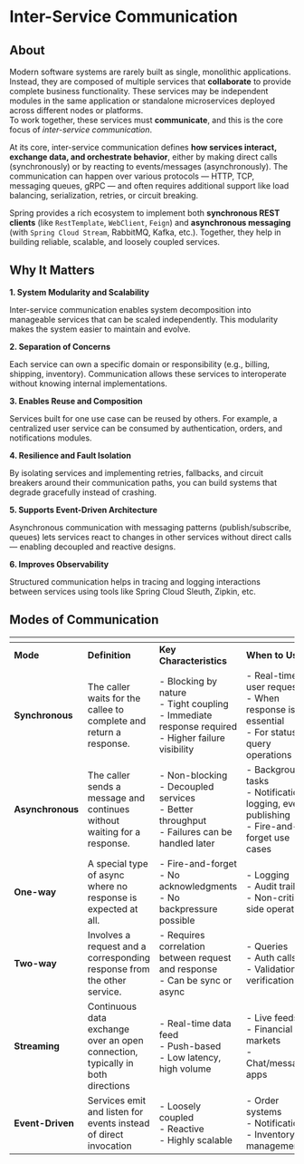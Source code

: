 # Inter-Service Communication

## **About**

Modern software systems are rarely built as single, monolithic applications. Instead, they are composed of multiple services that **collaborate** to provide complete business functionality. These services may be independent modules in the same application or standalone microservices deployed across different nodes or platforms.\
To work together, these services must **communicate**, and this is the core focus of _inter-service communication_.

At its core, inter-service communication defines **how services interact, exchange data, and orchestrate behavior**, either by making direct calls (synchronously) or by reacting to events/messages (asynchronously). The communication can happen over various protocols — HTTP, TCP, messaging queues, gRPC — and often requires additional support like load balancing, serialization, retries, or circuit breaking.

Spring provides a rich ecosystem to implement both **synchronous REST clients** (like `RestTemplate`, `WebClient`, `Feign`) and **asynchronous messaging** (with `Spring Cloud Stream`, RabbitMQ, Kafka, etc.). Together, they help in building reliable, scalable, and loosely coupled services.

## **Why It Matters**

**1. System Modularity and Scalability**

Inter-service communication enables system decomposition into manageable services that can be scaled independently. This modularity makes the system easier to maintain and evolve.

**2. Separation of Concerns**

Each service can own a specific domain or responsibility (e.g., billing, shipping, inventory). Communication allows these services to interoperate without knowing internal implementations.

**3. Enables Reuse and Composition**

Services built for one use case can be reused by others. For example, a centralized user service can be consumed by authentication, orders, and notifications modules.

**4. Resilience and Fault Isolation**

By isolating services and implementing retries, fallbacks, and circuit breakers around their communication paths, you can build systems that degrade gracefully instead of crashing.

**5. Supports Event-Driven Architecture**

Asynchronous communication with messaging patterns (publish/subscribe, queues) lets services react to changes in other services without direct calls — enabling decoupled and reactive designs.

**6. Improves Observability**

Structured communication helps in tracing and logging interactions between services using tools like Spring Cloud Sleuth, Zipkin, etc.

## **Modes of Communication**

<table data-header-hidden data-full-width="true"><thead><tr><th width="135.256103515625"></th><th width="204.0242919921875"></th><th width="232.19964599609375"></th><th width="215.854248046875"></th><th></th></tr></thead><tbody><tr><td><strong>Mode</strong></td><td><strong>Definition</strong></td><td><strong>Key Characteristics</strong></td><td><strong>When to Use</strong></td><td><strong>Common Technologies</strong></td></tr><tr><td><strong>Synchronous</strong></td><td>The caller waits for the callee to complete and return a response.</td><td>- Blocking by nature<br>- Tight coupling<br>- Immediate response required<br>- Higher failure visibility</td><td>- Real-time user requests<br>- When response is essential<br>- For status or query operations</td><td><code>RestTemplate</code>, <code>WebClient</code>, <code>Feign</code>, <code>gRPC</code>, <code>HTTP</code></td></tr><tr><td><strong>Asynchronous</strong></td><td>The caller sends a message and continues without waiting for a response.</td><td>- Non-blocking<br>- Decoupled services<br>- Better throughput<br>- Failures can be handled later</td><td>- Background tasks<br>- Notifications, logging, event publishing<br>- Fire-and-forget use cases</td><td><code>RabbitMQ</code>, <code>Kafka</code>, <code>Spring Cloud Stream</code>, <code>@Async</code>, <code>ExecutorService</code></td></tr><tr><td><strong>One-way</strong></td><td>A special type of async where no response is expected at all.</td><td>- Fire-and-forget<br>- No acknowledgments<br>- No backpressure possible</td><td>- Logging<br>- Audit trails<br>- Non-critical side operations</td><td><code>@Async</code>, Messaging Queues, Event Buses</td></tr><tr><td><strong>Two-way</strong></td><td>Involves a request and a corresponding response from the other service.</td><td>- Requires correlation between request and response<br>- Can be sync or async</td><td>- Queries<br>- Auth calls<br>- Validations or verifications</td><td><code>Feign</code>, <code>WebClient</code>, <code>HTTP</code>, <code>gRPC</code>, <code>Kafka RPC</code></td></tr><tr><td><strong>Streaming</strong></td><td>Continuous data exchange over an open connection, typically in both directions</td><td>- Real-time data feed<br>- Push-based<br>- Low latency, high volume</td><td>- Live feeds<br>- Financial markets<br>- Chat/messaging apps</td><td><code>WebSockets</code>, <code>Kafka Streams</code>, <code>RSocket</code>, <code>gRPC Streaming</code></td></tr><tr><td><strong>Event-Driven</strong></td><td>Services emit and listen for events instead of direct invocation</td><td>- Loosely coupled<br>- Reactive<br>- Highly scalable</td><td>- Order systems<br>- Notifications<br>- Inventory management</td><td><code>Spring Cloud Stream</code>, <code>Kafka</code>, <code>RabbitMQ</code></td></tr></tbody></table>


